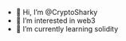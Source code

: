 - 👋 Hi, I’m @CryptoSharky
- 👀 I’m interested in web3
- 🌱 I’m currently learning solidity

<!---
CryptoSharky/CryptoSharky is a ✨ special ✨ repository because its `README.md` (this file) appears on your GitHub profile.
You can click the Preview link to take a look at your changes.
--->
